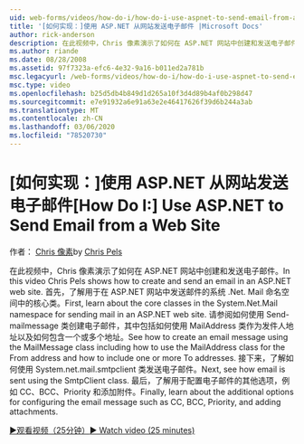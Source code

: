 ```yaml
---
uid: web-forms/videos/how-do-i/how-do-i-use-aspnet-to-send-email-from-a-web-site
title: '[如何实现：]使用 ASP.NET 从网站发送电子邮件 |Microsoft Docs'
author: rick-anderson
description: 在此视频中，Chris 像素演示了如何在 ASP.NET 网站中创建和发送电子邮件。 首先，请了解系统 .Net. Mail 命名空间 f 。
ms.author: riande
ms.date: 08/28/2008
ms.assetid: 97f7323a-efc6-4e32-9a16-b011ed2a781b
msc.legacyurl: /web-forms/videos/how-do-i/how-do-i-use-aspnet-to-send-email-from-a-web-site
msc.type: video
ms.openlocfilehash: b25d5db4b849d1d265a10f3d4d89b4af0b298d47
ms.sourcegitcommit: e7e91932a6e91a63e2e46417626f39d6b244a3ab
ms.translationtype: MT
ms.contentlocale: zh-CN
ms.lasthandoff: 03/06/2020
ms.locfileid: "78520730"
---
```

# <a name="how-do-i-use-aspnet-to-send-email-from-a-web-site"></a><span data-ttu-id="6c421-104">[如何实现：]使用 ASP.NET 从网站发送电子邮件</span><span class="sxs-lookup"><span data-stu-id="6c421-104">[How Do I:] Use ASP.NET to Send Email from a Web Site</span></span>

<span data-ttu-id="6c421-105">作者： [Chris 像素](https://twitter.com/chrispels)</span><span class="sxs-lookup"><span data-stu-id="6c421-105">by [Chris Pels](https://twitter.com/chrispels)</span></span>

<span data-ttu-id="6c421-106">在此视频中，Chris 像素演示了如何在 ASP.NET 网站中创建和发送电子邮件。</span><span class="sxs-lookup"><span data-stu-id="6c421-106">In this video Chris Pels shows how to create and send an email in an ASP.NET web site.</span></span> <span data-ttu-id="6c421-107">首先，了解用于在 ASP.NET 网站中发送邮件的系统 .Net. Mail 命名空间中的核心类。</span><span class="sxs-lookup"><span data-stu-id="6c421-107">First, learn about the core classes in the System.Net.Mail namespace for sending mail in an ASP.NET web site.</span></span> <span data-ttu-id="6c421-108">请参阅如何使用 Send-mailmessage 类创建电子邮件，其中包括如何使用 MailAddress 类作为发件人地址以及如何包含一个或多个地址。</span><span class="sxs-lookup"><span data-stu-id="6c421-108">See how to create an email message using the MailMessage class including how to use the MailAddress class for the From address and how to include one or more To addresses.</span></span> <span data-ttu-id="6c421-109">接下来，了解如何使用 System.net.mail.smtpclient 类发送电子邮件。</span><span class="sxs-lookup"><span data-stu-id="6c421-109">Next, see how email is sent using the SmtpClient class.</span></span> <span data-ttu-id="6c421-110">最后，了解用于配置电子邮件的其他选项，例如 CC、BCC、Priority 和添加附件。</span><span class="sxs-lookup"><span data-stu-id="6c421-110">Finally, learn about the additional options for configuring the email message such as CC, BCC, Priority, and adding attachments.</span></span>

[<span data-ttu-id="6c421-111">&#9654;观看视频（25分钟）</span><span class="sxs-lookup"><span data-stu-id="6c421-111">&#9654; Watch video (25 minutes)</span></span>](https://channel9.msdn.com/Blogs/ASP-NET-Site-Videos/how-do-i-use-aspnet-to-send-email-from-a-web-site)
